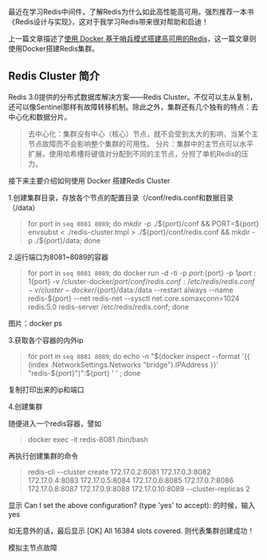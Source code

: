 最近在学习Redis中间件，了解Redis为什么如此高性能高可用。强烈推荐一本书《Redis设计与实现》，这对于我学习Redis带来很对帮助和启迪！

上一篇文章描述了[使用 Docker 基于哨兵模式搭建高可用的Redis](https://www.jianshu.com/p/91f87c2a2c61)，这一篇文章则使用Docker搭建Redis集群。

## Redis Cluster 简介

Redis 3.0提供的分布式数据库解决方案——Redis Cluster。不仅可以主从复制，还可以像Sentinel那样有故障转移机制。除此之外，集群还有几个独有的特点：去中心化和数据分片。

>去中心化：集群没有中心（核心）节点，就不会受到太大的影响，当某个主节点故障而不会影响整个集群的可用性。
分片：集群中的主节点可以水平扩展，使用哈希槽将键值对分配到不同的主节点，分担了单机Redis的压力。

接下来主要介绍如何使用 Docker 搭建Redis Cluster

1.创建集群目录，存放各个节点的配置目录（/conf/redis.conf和数据目录（/data）

>for port in `seq 8081 8089`; do mkdir -p ./${port}/conf && PORT=${port} envsubst < ./redis-cluster.tmpl > ./${port}/conf/redis.conf  && mkdir -p ./${port}/data; done

2.运行端口为8081~8089的容器

>for port in `seq 8081 8089`; do docker run -d -ti -p ${port}:${port} -p 1${port}:1${port} -v /cluster-docker/${port}/conf/redis.conf:/etc/redis/redis.conf -v /cluster-docker/${port}/data:/data --restart always --name redis-${port} --net redis-net --sysctl net.core.somaxconn=1024 redis:5.0 redis-server /etc/redis/redis.conf; done

图片：docker ps

3.获取各个容器的内外ip

>for port in `seq 8081 8089`; do echo -n "$(docker inspect --format '{{ (index .NetworkSettings.Networks "bridge").IPAddress }}' "redis-${port}")":${port} ' ' ; done

复制打印出来的ip和端口




4.创建集群

随便进入一个redis容器，譬如
>docker exec -it redis-8081 /bin/bash

再执行创建集群的命令
> redis-cli --cluster create 172.17.0.2:8081  172.17.0.3:8082  172.17.0.4:8083  172.17.0.5:8084  172.17.0.6:8085  172.17.0.7:8086  172.17.0.8:8087  172.17.0.9:8088  172.17.0.10:8089 --cluster-replicas 2


显示 Can I set the above configuration? (type 'yes' to accept): 的时候，输入yes

如无意外的话，最后显示 [OK] All 16384 slots covered. 则代表集群创建成功！


模拟主节点故障



